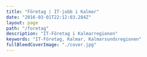 ```yaml
---
title: "Företag | IT-jobb i Kalmar"
date: "2016-03-01T22:12:03.284Z"
layout: page
path: "/foretag"
description: "IT-Företag i Kalmarregionen"
keywords: "IT-Företag, Kalmar, Kalmarsundsregionen"
fullBleedCoverImage: "./cover.jpg"
---
```


<companies-grid></companies-grid>

